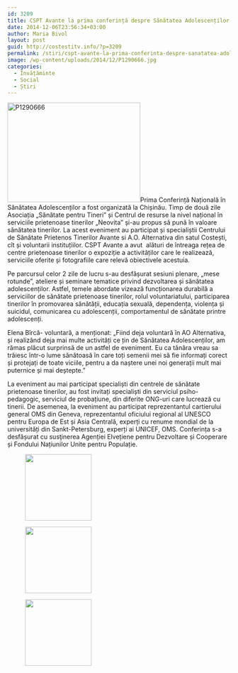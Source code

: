 ```yaml
---
id: 3209
title: CSPT Avante la prima conferință despre Sănătatea Adolescenților
date: 2014-12-06T23:56:34+03:00
author: Maria Bivol
layout: post
guid: http://costestitv.info/?p=3209
permalink: /stiri/cspt-avante-la-prima-conferinta-despre-sanatatea-adolescentilor/
image: /wp-content/uploads/2014/12/P1290666.jpg
categories:
  - Învățăminte
  - Social
  - Știri
---
```

[<img class="alignleft size-medium wp-image-3210" src="http://costestitv.info/wp-content/uploads/2014/12/P1290666-300x225.jpg" alt="P1290666" width="300" height="225" srcset="http://costestitv.ddev.local/wp-content/uploads/2014/12/P1290666-300x225.jpg 300w, http://costestitv.ddev.local/wp-content/uploads/2014/12/P1290666-45x35.jpg 45w, http://costestitv.ddev.local/wp-content/uploads/2014/12/P1290666.jpg 1024w" sizes="(max-width: 300px) 100vw, 300px" />](http://costestitv.info/wp-content/uploads/2014/12/P1290666.jpg)Prima Conferință Națională în Sănătatea Adolescenților a fost organizată la Chișinău. Timp de două zile Asociația „Sănătate pentru Tineri” și Centrul de resurse la nivel național în serviciile prietenoase tinerilor „Neovita” și-au propus să pună în valoare sănătatea tinerilor. La acest eveniment au participat și specialiștii Centrului de Sănătate Prietenos Tinerilor Avante si A.O. Alternativa din satul Costești, cît și voluntarii instituțiilor. CSPT Avante a avut  alături de întreaga rețea de centre prietenoase tinerilor o expoziție a activităților care le realizează, serviciile oferite și fotografiile care relevă obiectivele acestuia.

Pe parcursul celor 2 zile de lucru s-au desfășurat sesiuni plenare, „mese rotunde”, ateliere și seminare tematice privind dezvoltarea și sănătatea adolescenților. Astfel, temele abordate vizează funcționarea durabilă a serviciilor de sănătate prietenoase tinerilor, rolul voluntariatului, participarea tinerilor în promovarea sănătății, educația sexuală, dependența, violența și suicidul, comunicarea cu adolescenții, comportamentul de sănătate printre adolescenți.

Elena Bîrcă- voluntară, a menționat: &#8222;Fiind deja voluntară în AO Alternativa, și realizând deja mai multe activități ce țin de Sănătatea Adolescenților, am rămas plăcut surprinsă de un astfel de eveniment. Eu ca tânăra vreau sa trăiesc într-o lume sănătoasă în care toți semenii mei să fie informați corect și protejați de toate viciile, pentru a da naștere unei noi generații mult mai puternice și mai deștepte.&#8221;

La eveniment au mai participat specialiști din centrele de sănătate prietenoase tinerilor, au fost invitați specialiști din serviciul psiho-pedagogic, serviciul de probațiune, din diferite ONG-uri care lucrează cu tinerii. De asemenea, la eveniment au participat reprezentantul cartierului general OMS din Geneva, reprezentantul oficiului regional al UNESCO pentru Europa de Est și Asia Centrală, experți cu renume mondial de la universități din Sankt-Petersburg, experți ai UNICEF, OMS. Conferința s-a desfășurat cu susţinerea Agenției Elvețiene pentru Dezvoltare și Cooperare și Fondului Națiunilor Unite pentru Populație.

<div id='gallery-18' class='gallery galleryid-3209 gallery-columns-3 gallery-size-thumbnail'>
  <figure class='gallery-item'> 
  
  <div class='gallery-icon landscape'>
    <a href='http://costestitv.ddev.local/stiri/cspt-avante-la-prima-conferinta-despre-sanatatea-adolescentilor/attachment/concluzie-problema-sanatatii-adolescentilor-trebuie-abordata-sistemic/'><img width="150" height="150" src="http://costestitv.ddev.local/wp-content/uploads/2014/12/concluzie-problema-sanatatii-adolescentilor-trebuie-abordata-sistemic-150x150.jpg" class="attachment-thumbnail size-thumbnail" alt="" /></a>
  </div></figure><figure class='gallery-item'> 
  
  <div class='gallery-icon landscape'>
    <a href='http://costestitv.ddev.local/stiri/cspt-avante-la-prima-conferinta-despre-sanatatea-adolescentilor/attachment/p1290686/'><img width="150" height="150" src="http://costestitv.ddev.local/wp-content/uploads/2014/12/P1290686-150x150.jpg" class="attachment-thumbnail size-thumbnail" alt="" /></a>
  </div></figure><figure class='gallery-item'> 
  
  <div class='gallery-icon landscape'>
    <a href='http://costestitv.ddev.local/stiri/cspt-avante-la-prima-conferinta-despre-sanatatea-adolescentilor/attachment/p1290712/'><img width="150" height="150" src="http://costestitv.ddev.local/wp-content/uploads/2014/12/P1290712-150x150.jpg" class="attachment-thumbnail size-thumbnail" alt="" /></a>
  </div></figure>
</div>
